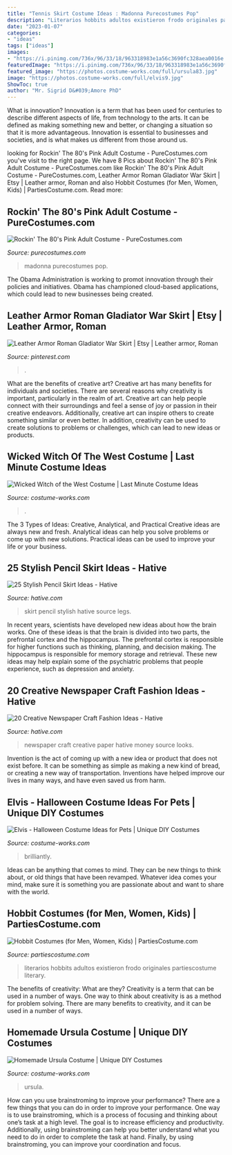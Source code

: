```yaml
---
title: "Tennis Skirt Costume Ideas : Madonna Purecostumes Pop"
description: "Literarios hobbits adultos existieron frodo originales partiescostume literary"
date: "2023-01-07"
categories:
- "ideas"
tags: ["ideas"]
images:
- "https://i.pinimg.com/736x/96/33/18/963318983e1a56c3690fc328aea0016e.jpg"
featuredImage: "https://i.pinimg.com/736x/96/33/18/963318983e1a56c3690fc328aea0016e.jpg"
featured_image: "https://photos.costume-works.com/full/ursula83.jpg"
image: "https://photos.costume-works.com/full/elvis9.jpg"
ShowToc: true
author: "Mr. Sigrid D&#039;Amore PhD"
---
```



What is innovation?
Innovation is a term that has been used for centuries to describe different aspects of life, from technology to the arts. It can be defined as making something new and better, or changing a situation so that it is more advantageous. Innovation is essential to businesses and societies, and is what makes us different from those around us.

	

		
looking for Rockin&#039; The 80&#039;s Pink Adult Costume - PureCostumes.com you've visit to the right page. We have 8 Pics about Rockin&#039; The 80&#039;s Pink Adult Costume - PureCostumes.com like Rockin&#039; The 80&#039;s Pink Adult Costume - PureCostumes.com, Leather Armor Roman Gladiator War Skirt | Etsy | Leather armor, Roman and also Hobbit Costumes (for Men, Women, Kids) | PartiesCostume.com. Read more:
		
    
## Rockin&#039; The 80&#039;s Pink Adult Costume - PureCostumes.com

<img loading=lazy src="https://www.purecostumes.com/mm5/graphics/00000001/U28223_full_1.jpg" onerror="this.onerror=null;this.src='https://tse1.mm.bing.net/th?id=OIP.3ncB0gxlAQ5kWE8kPtS_HgHaLO&amp;pid=15.1';" alt="Rockin&#039; The 80&#039;s Pink Adult Costume - PureCostumes.com">

_Source: purecostumes.com_

>madonna purecostumes pop. 

	

The Obama Administration is working to promot innovation through their policies and initiatives. Obama has championed cloud-based applications, which could lead to new businesses being created.

    
## Leather Armor Roman Gladiator War Skirt | Etsy | Leather Armor, Roman

<img loading=lazy src="https://i.pinimg.com/736x/96/33/18/963318983e1a56c3690fc328aea0016e.jpg" onerror="this.onerror=null;this.src='https://tse4.mm.bing.net/th?id=OIP.-glUmWBfVgrWr8im5fiqAAHaJ4&amp;pid=15.1';" alt="Leather Armor Roman Gladiator War Skirt | Etsy | Leather armor, Roman">

_Source: pinterest.com_

>. 

	

What are the benefits of creative art?
Creative art has many benefits for individuals and societies. There are several reasons why creativity is important, particularly in the realm of art. Creative art can help people connect with their surroundings and feel a sense of joy or passion in their creative endeavors. Additionally, creative art can inspire others to create something similar or even better. In addition, creativity can be used to create solutions to problems or challenges, which can lead to new ideas or products.

    
## Wicked Witch Of The West Costume | Last Minute Costume Ideas

<img loading=lazy src="https://photos.costume-works.com/full/wicked_witch_of_the_west.jpg" onerror="this.onerror=null;this.src='https://tse3.mm.bing.net/th?id=OIP.9lu9K2lG_Ns73OPNx2bK9AAAAA&amp;pid=15.1';" alt="Wicked Witch of the West Costume | Last Minute Costume Ideas">

_Source: costume-works.com_

>. 

	

The 3 Types of Ideas: Creative, Analytical, and Practical
Creative ideas are always new and fresh. Analytical ideas can help you solve problems or come up with new solutions. Practical ideas can be used to improve your life or your business.

    
## 25 Stylish Pencil Skirt Ideas - Hative

<img loading=lazy src="https://hative.com/wp-content/uploads/2015/02/pencil-skirt-ideas/15-stylish-pencil-skirt-ideas.jpg" onerror="this.onerror=null;this.src='https://tse2.mm.bing.net/th?id=OIP.VG01rs1XWnIhPoeqdl3IHgHaK3&amp;pid=15.1';" alt="25 Stylish Pencil Skirt Ideas - Hative">

_Source: hative.com_

>skirt pencil stylish hative source legs. 

	

In recent years, scientists have developed new ideas about how the brain works. One of these ideas is that the brain is divided into two parts, the prefrontal cortex and the hippocampus. The prefrontal cortex is responsible for higher functions such as thinking, planning, and decision making. The hippocampus is responsible for memory storage and retrieval. These new ideas may help explain some of the psychiatric problems that people experience, such as depression and anxiety.

    
## 20 Creative Newspaper Craft Fashion Ideas - Hative

<img loading=lazy src="https://hative.com/wp-content/uploads/2014/10/newspaper-craft-fashion-ideas/4-creative-newspaper-craft-fashion-ideas.jpg" onerror="this.onerror=null;this.src='https://tse2.mm.bing.net/th?id=OIP.mhmmf1RfK0ypXs88X56_NQHaKI&amp;pid=15.1';" alt="20 Creative Newspaper Craft Fashion Ideas - Hative">

_Source: hative.com_

>newspaper craft creative paper hative money source looks. 

	

Invention is the act of coming up with a new idea or product that does not exist before. It can be something as simple as making a new kind of bread, or creating a new way of transportation. Inventions have helped improve our lives in many ways, and have even saved us from harm.

    
## Elvis - Halloween Costume Ideas For Pets | Unique DIY Costumes

<img loading=lazy src="https://photos.costume-works.com/full/elvis9.jpg" onerror="this.onerror=null;this.src='https://tse1.mm.bing.net/th?id=OIP.Hc0AH5-lt0HHm7RJTLjAxwHaLH&amp;pid=15.1';" alt="Elvis - Halloween Costume Ideas for Pets | Unique DIY Costumes">

_Source: costume-works.com_

>brilliantly. 

	

Ideas can be anything that comes to mind. They can be new things to think about, or old things that have been revamped. Whatever idea comes your mind, make sure it is something you are passionate about and want to share with the world.

    
## Hobbit Costumes (for Men, Women, Kids) | PartiesCostume.com

<img loading=lazy src="https://www.partiescostume.com/wp-content/uploads/2015/09/Hobbit-Costume-Ideas.jpg" onerror="this.onerror=null;this.src='https://tse4.mm.bing.net/th?id=OIP.nUd2RBAo-qDHrWdWtKLg4QAAAA&amp;pid=15.1';" alt="Hobbit Costumes (for Men, Women, Kids) | PartiesCostume.com">

_Source: partiescostume.com_

>literarios hobbits adultos existieron frodo originales partiescostume literary. 

	

The benefits of creativity: What are they?
Creativity is a term that can be used in a number of ways. One way to think about creativity is as a method for problem solving. There are many benefits to creativity, and it can be used in a number of ways.

    
## Homemade Ursula Costume | Unique DIY Costumes

<img loading=lazy src="https://photos.costume-works.com/full/ursula83.jpg" onerror="this.onerror=null;this.src='https://tse4.mm.bing.net/th?id=OIP.PdbOLHE0tsXk0aJwrJirMwHaKr&amp;pid=15.1';" alt="Homemade Ursula Costume | Unique DIY Costumes">

_Source: costume-works.com_

>ursula. 

	

How can you use brainstroming to improve your performance?
There are a few things that you can do in order to improve your performance. One way is to use brainstroming, which is a process of focusing and thinking about one’s task at a high level. The goal is to increase efficiency and productivity. Additionally, using brainstroming can help you better understand what you need to do in order to complete the task at hand. Finally, by using brainstroming, you can improve your coordination and focus.


